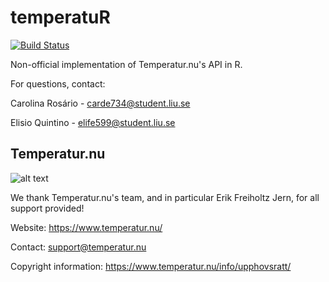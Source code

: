 # temperatuR
[![Build Status](https://app.travis-ci.com/Efaq/temperatuR.svg?branch=main)](https://app.travis-ci.com/Efaq/temperatuR)

Non-official implementation of Temperatur.nu's API in R.

For questions, contact:

Carolina Rosário - carde734@student.liu.se

Elisio Quintino - elife599@student.liu.se

## Temperatur.nu
![alt text](https://www.temperatur.nu/info/wp-content/uploads/2021/07/Temperatur-Logotyp.png?raw=true)

We thank Temperatur.nu's team, and in particular Erik Freiholtz Jern, for all support provided!

Website: https://www.temperatur.nu/

Contact: support@temperatur.nu

Copyright information: https://www.temperatur.nu/info/upphovsratt/
